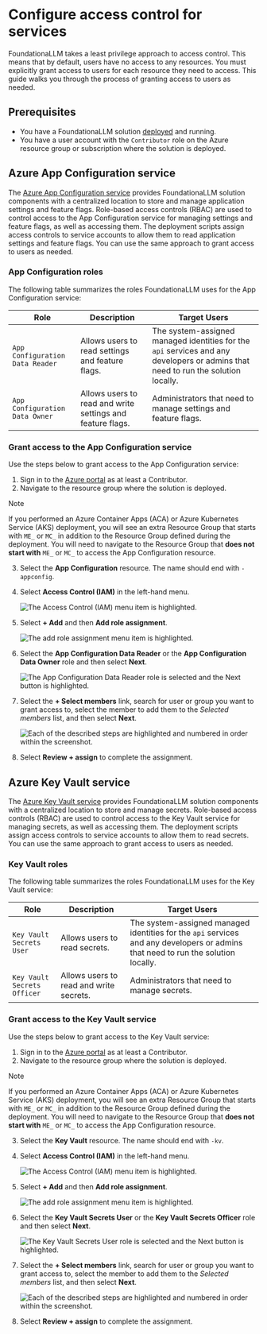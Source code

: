 # Configure access control for services

FoundationaLLM takes a least privilege approach to access control. This means that by default, users have no access to any resources. You must explicitly grant access to users for each resource they need to access. This guide walks you through the process of granting access to users as needed.

## Prerequisites

- You have a FoundationaLLM solution [deployed](deployment-quick-start.md) and running.
- You have a user account with the `Contributor` role on the Azure resource group or subscription where the solution is deployed.

## Azure App Configuration service

The [Azure App Configuration service](https://learn.microsoft.com/azure/azure-app-configuration/overview) provides FoundationaLLM solution components with a centralized location to store and manage application settings and feature flags. Role-based access controls (RBAC) are used to control access to the App Configuration service for managing settings and feature flags, as well as accessing them. The deployment scripts assign access controls to service accounts to allow them to read application settings and feature flags. You can use the same approach to grant access to users as needed.

### App Configuration roles

The following table summarizes the roles FoundationaLLM uses for the App Configuration service:

Role | Description | Target Users
--- | --- | ---
`App Configuration Data Reader` | Allows users to read settings and feature flags. | The system-assigned managed identities for the `api` services and any developers or admins that need to run the solution locally.
`App Configuration Data Owner` | Allows users to read and write settings and feature flags. | Administrators that need to manage settings and feature flags.

### Grant access to the App Configuration service

Use the steps below to grant access to the App Configuration service:

1. Sign in to the [Azure portal](https://portal.azure.com/) as at least a Contributor.
2. Navigate to the resource group where the solution is deployed.
> [!NOTE]
> If you performed an Azure Container Apps (ACA) or Azure Kubernetes Service (AKS) deployment, you will see an extra Resource Group that starts with `ME_` or `MC_` in addition to the Resource Group defined during the deployment. You will need to navigate to the Resource Group that **does not start with** `ME_` or `MC_` to access the App Configuration resource.
3. Select the **App Configuration** resource. The name should end with `-appconfig`.
4. Select **Access Control (IAM)** in the left-hand menu.

    ![The Access Control (IAM) menu item is highlighted.](media/appconfig-access-control-link.png)

5. Select **+ Add** and then **Add role assignment**.

    ![The add role assignment menu item is highlighted.](media/add-role-assignment-link.png)

6. Select the **App Configuration Data Reader** or the **App Configuration Data Owner** role and then select **Next**.

    ![The App Configuration Data Reader role is selected and the Next button is highlighted.](media/appconfig-add-role-assignment-role.png)

7. Select the **+ Select members** link, search for user or group you want to grant access to, select the member to add them to the _Selected members_ list, and then select **Next**.

    ![Each of the described steps are highlighted and numbered in order within the screenshot.](media/appconfig-add-role-assignment-members.png)

8. Select **Review + assign** to complete the assignment.

## Azure Key Vault service

The [Azure Key Vault service](https://learn.microsoft.com/azure/key-vault/overview) provides FoundationaLLM solution components with a centralized location to store and manage secrets. Role-based access controls (RBAC) are used to control access to the Key Vault service for managing secrets, as well as accessing them. The deployment scripts assign access controls to service accounts to allow them to read secrets. You can use the same approach to grant access to users as needed.

### Key Vault roles

The following table summarizes the roles FoundationaLLM uses for the Key Vault service:

Role | Description | Target Users
--- | --- | ---
`Key Vault Secrets User` | Allows users to read secrets. | The system-assigned managed identities for the `api` services and any developers or admins that need to run the solution locally.
`Key Vault Secrets Officer` | Allows users to read and write secrets. | Administrators that need to manage secrets.

### Grant access to the Key Vault service

Use the steps below to grant access to the Key Vault service:

1. Sign in to the [Azure portal](https://portal.azure.com/) as at least a Contributor.
2. Navigate to the resource group where the solution is deployed.
> [!NOTE]
> If you performed an Azure Container Apps (ACA) or Azure Kubernetes Service (AKS) deployment, you will see an extra Resource Group that starts with `ME_` or `MC_` in addition to the Resource Group defined during the deployment. You will need to navigate to the Resource Group that **does not start with** `ME_` or `MC_` to access the App Configuration resource.
3. Select the **Key Vault** resource. The name should end with `-kv`.
4. Select **Access Control (IAM)** in the left-hand menu.

    ![The Access Control (IAM) menu item is highlighted.](media/keyvault-access-control-link.png)

5. Select **+ Add** and then **Add role assignment**.

    ![The add role assignment menu item is highlighted.](media/add-role-assignment-link.png)

6. Select the **Key Vault Secrets User** or the **Key Vault Secrets Officer** role and then select **Next**.

    ![The Key Vault Secrets User role is selected and the Next button is highlighted.](media/keyvault-add-role-assignment-role.png)

7. Select the **+ Select members** link, search for user or group you want to grant access to, select the member to add them to the _Selected members_ list, and then select **Next**.

    ![Each of the described steps are highlighted and numbered in order within the screenshot.](media/keyvault-add-role-assignment-members.png)

8. Select **Review + assign** to complete the assignment.
